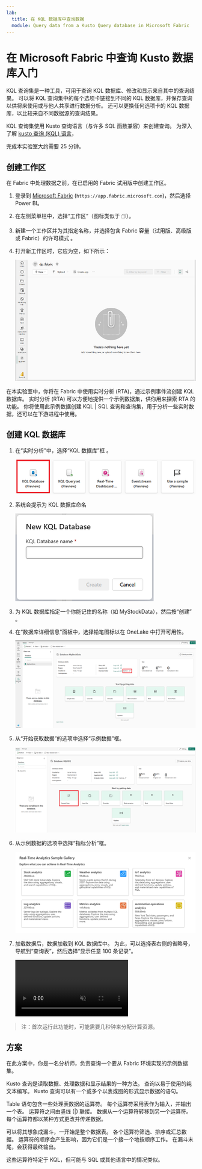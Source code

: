 ```yaml
---
lab:
  title: 在 KQL 数据库中查询数据
  module: Query data from a Kusto Query database in Microsoft Fabric
---
```

# 在 Microsoft Fabric 中查询 Kusto 数据库入门
KQL 查询集是一种工具，可用于查询 KQL 数据库、修改和显示来自其中的查询结果。 可以将 KQL 查询集中的每个选项卡链接到不同的 KQL 数据库，并保存查询以供将来使用或与他人共享进行数据分析。 还可以更换任何选项卡的 KQL 数据库，以比较来自不同数据源的查询结果。

KQL 查询集使用 Kusto 查询语言（与许多 SQL 函数兼容）来创建查询。 为深入了解 [kusto 查询 (KQL) 语言](https://learn.microsoft.com/en-us/azure/data-explorer/kusto/query/?context=%2Ffabric%2Fcontext%2Fcontext)， 

完成本实验室大约需要 25 分钟。

## 创建工作区

在 Fabric 中处理数据之前，在已启用的 Fabric 试用版中创建工作区。

1. 登录到 [Microsoft Fabric](https://app.fabric.microsoft.com) (`https://app.fabric.microsoft.com`)，然后选择 Power BI。
2. 在左侧菜单栏中，选择“工作区”（图标类似于 &#128455;）。
3. 新建一个工作区并为其指定名称，并选择包含 Fabric 容量（试用版、高级版或 Fabric）的许可模式  。
4. 打开新工作区时，它应为空，如下所示：

    ![Power BI 中空工作区的屏幕截图。](./Images/new-workspace.png)

在本实验室中，你将在 Fabric 中使用实时分析 (RTA)，通过示例事件流创建 KQL 数据库。 实时分析 (RTA) 可以方便地提供一个示例数据集，供你用来探索 RTA 的功能。 你将使用此示例数据创建 KQL | SQL 查询和查询集，用于分析一些实时数据，还可以在下游进程中使用。

## 创建 KQL 数据库

1. 在“实时分析”中，选择“KQL 数据库”框 。

   ![选择 kqldatabase 的图像](./Images/select-kqldatabase.png)

2. 系统会提示为 KQL 数据库命名

   ![名称 kqldatabase 的图像](./Images/name-kqldatabase.png)

3. 为 KQL 数据库指定一个你能记住的名称（如 MyStockData），然后按“创建” 。

4. 在“数据库详细信息”面板中，选择铅笔图标以在 OneLake 中打开可用性。

   ![“启用 onelake”的图像](./Images/enable-onelake-availability.png)

5. 从“开始获取数据”的选项中选择“示例数据”框。
 
   ![图像显示了一系列选择选项，并突出显示了示例数据](./Images/load-sample-data.png)

6. 从示例数据的选项中选择“指标分析”框。

   ![“选择实验室分析数据”的图像](./Images/create-sample-data.png)

7. 加载数据后，数据加载到 KQL 数据库中。 为此，可以选择表右侧的省略号，导航到“查询表”，然后选择“显示任意 100 条记录”。 

    <div><video controls src="./Images/check-kql-sample-dataset.mp4" muted="false" autoplay loop></video></div>

> 注：首次运行此功能时，可能需要几秒钟来分配计算资源。

## 方案
在此方案中，你是一名分析师，负责查询一个要从 Fabric 环境实现的示例数据集。



Kusto 查询是读取数据、处理数据和显示结果的一种方法。 查询以易于使用的纯文本编写。 Kusto 查询可以有一个或多个以表或图的形式显示数据的语句。

Table 语句包含一些处理表数据的运算符。 每个运算符采用表作为输入，并输出一个表。 运算符之间由竖线 (|) 联接。 数据从一个运算符转移到另一个运算符。 每个运算符都以某种方式更改并传递数据。

可以将其想象成漏斗，一开始是整个数据表。 各个运算符筛选、排序或汇总数据。 运算符的顺序会产生影响，因为它们是一个接一个地按顺序工作。 在漏斗末尾，会获得最终输出。

这些运算符特定于 KQL，但可能与 SQL 或其他语言中的情况类似。